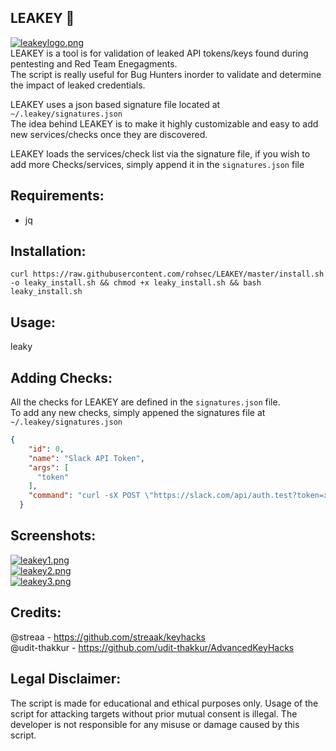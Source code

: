 ## LEAKEY 🔑
[![leakeylogo.png](https://i.postimg.cc/0Qwzhz5V/leakeylogo.png)](https://postimg.cc/tZ9RxCx6)<br>
LEAKEY is a tool is for validation of leaked API tokens/keys found during pentesting and Red Team Enegagments.<br> 
The script is really useful for Bug Hunters inorder to validate and determine the impact of leaked credentials.

LEAKEY uses a json based signature file located at ```~/.leakey/signatures.json``` <br>
The idea behind LEAKEY is to make it highly customizable and easy to add new services/checks once they are discovered. 

LEAKEY loads the services/check list via the signature file, if you wish to add more Checks/services, simply append it in the ```signatures.json``` file

## Requirements:
* jq

## Installation:
```curl https://raw.githubusercontent.com/rohsec/LEAKEY/master/install.sh -o leaky_install.sh && chmod +x leaky_install.sh && bash leaky_install.sh```

## Usage:
leaky

## Adding Checks:
All the checks for LEAKEY are defined in the ```signatures.json``` file. <br>To add any new checks, simply appened the signatures file at ```~/.leakey/signatures.json```
```json
{
    "id": 0,
    "name": "Slack API Token",
    "args": [
      "token"
    ],
    "command": "curl -sX POST \"https://slack.com/api/auth.test?token=xoxp-$token&pretty=1\""
  }
``` 
## Screenshots:
[![leakey1.png](https://i.postimg.cc/J79517KX/leakey1.png)](https://postimg.cc/kDvbsm0M)<br>
[![leakey2.png](https://i.postimg.cc/Fs3g1tnB/leakey2.png)](https://postimg.cc/Yh2myP76) <br>
[![leakey3.png](https://i.postimg.cc/bJVSVgVb/leakey3.png)](https://postimg.cc/bDbvsxhN)

## Credits:
@streaa - https://github.com/streaak/keyhacks<br>
@udit-thakkur - https://github.com/udit-thakkur/AdvancedKeyHacks

## Legal Disclaimer:
The script is made for educational and ethical purposes only. Usage of the script for attacking targets without prior mutual consent is illegal. The developer is not responsible for any misuse or damage caused by this script.